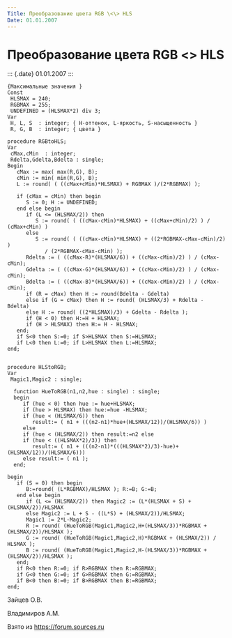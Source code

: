 ```yaml
---
Title: Преобразование цвета RGB \<\> HLS
Date: 01.01.2007
---
```



Преобразование цвета RGB \<\> HLS
=================================

::: {.date}
01.01.2007
:::

    {Максимальные значения }
    Const
     HLSMAX = 240;
     RGBMAX = 255;
     UNDEFINED = (HLSMAX*2) div 3;
    Var
     H, L, S  : integer; { H-оттенок, L-яркость, S-насыщенность }
     R, G, B  : integer; { цвета }
     
    procedure RGBtoHLS;
    Var
     cMax,cMin  : integer;
     Rdelta,Gdelta,Bdelta : single;
    Begin
       cMax := max( max(R,G), B);
       cMin := min( min(R,G), B);
       L := round( ( ((cMax+cMin)*HLSMAX) + RGBMAX )/(2*RGBMAX) );
     
       if (cMax = cMin) then begin
          S := 0; H := UNDEFINED;
       end else begin
          if (L <= (HLSMAX/2)) then
             S := round( ( ((cMax-cMin)*HLSMAX) + ((cMax+cMin)/2) ) / (cMax+cMin) )
          else
             S := round( ( ((cMax-cMin)*HLSMAX) + ((2*RGBMAX-cMax-cMin)/2) )
                / (2*RGBMAX-cMax-cMin) );
          Rdelta := ( ((cMax-R)*(HLSMAX/6)) + ((cMax-cMin)/2) ) / (cMax-cMin);
          Gdelta := ( ((cMax-G)*(HLSMAX/6)) + ((cMax-cMin)/2) ) / (cMax-cMin);
          Bdelta := ( ((cMax-B)*(HLSMAX/6)) + ((cMax-cMin)/2) ) / (cMax-cMin);
          if (R = cMax) then H := round(Bdelta - Gdelta)
          else if (G = cMax) then H := round( (HLSMAX/3) + Rdelta - Bdelta)
          else H := round( ((2*HLSMAX)/3) + Gdelta - Rdelta );
          if (H < 0) then H:=H + HLSMAX;
          if (H > HLSMAX) then H:= H - HLSMAX;
       end;
       if S<0 then S:=0; if S>HLSMAX then S:=HLSMAX;
       if L<0 then L:=0; if L>HLSMAX then L:=HLSMAX;
    end;
     
     
    procedure HLStoRGB;
    Var
     Magic1,Magic2 : single;
     
      function HueToRGB(n1,n2,hue : single) : single;
      begin
         if (hue < 0) then hue := hue+HLSMAX;
         if (hue > HLSMAX) then hue:=hue -HLSMAX;
         if (hue < (HLSMAX/6)) then
            result:= ( n1 + (((n2-n1)*hue+(HLSMAX/12))/(HLSMAX/6)) )
         else
         if (hue < (HLSMAX/2)) then result:=n2 else
         if (hue < ((HLSMAX*2)/3)) then
            result:= ( n1 + (((n2-n1)*(((HLSMAX*2)/3)-hue)+(HLSMAX/12))/(HLSMAX/6)))
         else result:= ( n1 );
      end;
     
    begin
       if (S = 0) then begin
          B:=round( (L*RGBMAX)/HLSMAX ); R:=B; G:=B;
       end else begin
          if (L <= (HLSMAX/2)) then Magic2 := (L*(HLSMAX + S) + (HLSMAX/2))/HLSMAX
          else Magic2 := L + S - ((L*S) + (HLSMAX/2))/HLSMAX;
          Magic1 := 2*L-Magic2;
          R := round( (HueToRGB(Magic1,Magic2,H+(HLSMAX/3))*RGBMAX + (HLSMAX/2))/HLSMAX );
          G := round( (HueToRGB(Magic1,Magic2,H)*RGBMAX + (HLSMAX/2)) / HLSMAX );
          B := round( (HueToRGB(Magic1,Magic2,H-(HLSMAX/3))*RGBMAX + (HLSMAX/2))/HLSMAX );
       end;
       if R<0 then R:=0; if R>RGBMAX then R:=RGBMAX;
       if G<0 then G:=0; if G>RGBMAX then G:=RGBMAX;
       if B<0 then B:=0; if B>RGBMAX then B:=RGBMAX;
    end;

Зайцев О.В.

Владимиров А.М.

Взято из <https://forum.sources.ru>
